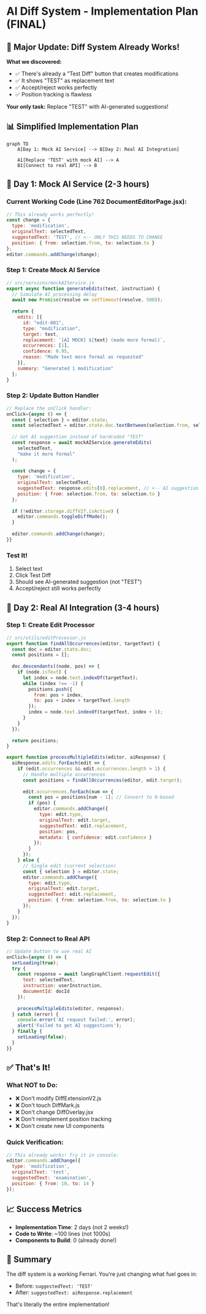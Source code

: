 # AI Diff System - Implementation Plan (FINAL)

## 🎉 Major Update: Diff System Already Works!

**What we discovered:**
- ✅ There's already a "Test Diff" button that creates modifications
- ✅ It shows "TEST" as replacement text  
- ✅ Accept/reject works perfectly
- ✅ Position tracking is flawless

**Your only task:** Replace "TEST" with AI-generated suggestions!

## 📊 Simplified Implementation Plan

```mermaid
graph TD
    A[Day 1: Mock AI Service] --> B[Day 2: Real AI Integration]
    
    A1[Replace 'TEST' with mock AI] --> A
    B1[Connect to real API] --> B
```

## 🚀 Day 1: Mock AI Service (2-3 hours)

### Current Working Code (Line 762 DocumentEditorPage.jsx):
```javascript
// This already works perfectly!
const change = {
  type: 'modification',
  originalText: selectedText,
  suggestedText: 'TEST', // <-- ONLY THIS NEEDS TO CHANGE
  position: { from: selection.from, to: selection.to }
};
editor.commands.addChange(change);
```

### Step 1: Create Mock AI Service
```javascript
// src/services/mockAIService.js
export async function generateEdits(text, instruction) {
  // Simulate AI processing delay
  await new Promise(resolve => setTimeout(resolve, 500));
  
  return {
    edits: [{
      id: "edit-001",
      type: "modification",
      target: text,
      replacement: `[AI MOCK] ${text} (made more formal)`,
      occurrences: [1],
      confidence: 0.95,
      reason: "Made text more formal as requested"
    }],
    summary: "Generated 1 modification"
  };
}
```

### Step 2: Update Button Handler
```javascript
// Replace the onClick handler:
onClick={async () => {
  const { selection } = editor.state;
  const selectedText = editor.state.doc.textBetween(selection.from, selection.to);
  
  // Get AI suggestion instead of hardcoded "TEST"
  const response = await mockAIService.generateEdits(
    selectedText, 
    "make it more formal"
  );
  
  const change = {
    type: 'modification',
    originalText: selectedText,
    suggestedText: response.edits[0].replacement, // <-- AI suggestion!
    position: { from: selection.from, to: selection.to }
  };
  
  if (!editor.storage.diffV2?.isActive) {
    editor.commands.toggleDiffMode();
  }
  
  editor.commands.addChange(change);
}}
```

### Test It!
1. Select text
2. Click Test Diff
3. Should see AI-generated suggestion (not "TEST")
4. Accept/reject still works perfectly

## 🤖 Day 2: Real AI Integration (3-4 hours)

### Step 1: Create Edit Processor
```javascript
// src/utils/editProcessor.js
export function findAllOccurrences(editor, targetText) {
  const doc = editor.state.doc;
  const positions = [];
  
  doc.descendants((node, pos) => {
    if (node.isText) {
      let index = node.text.indexOf(targetText);
      while (index !== -1) {
        positions.push({
          from: pos + index,
          to: pos + index + targetText.length
        });
        index = node.text.indexOf(targetText, index + 1);
      }
    }
  });
  
  return positions;
}

export function processMultipleEdits(editor, aiResponse) {
  aiResponse.edits.forEach(edit => {
    if (edit.occurrences && edit.occurrences.length > 1) {
      // Handle multiple occurrences
      const positions = findAllOccurrences(editor, edit.target);
      
      edit.occurrences.forEach(num => {
        const pos = positions[num - 1]; // Convert to 0-based
        if (pos) {
          editor.commands.addChange({
            type: edit.type,
            originalText: edit.target,
            suggestedText: edit.replacement,
            position: pos,
            metadata: { confidence: edit.confidence }
          });
        }
      });
    } else {
      // Single edit (current selection)
      const { selection } = editor.state;
      editor.commands.addChange({
        type: edit.type,
        originalText: edit.target,
        suggestedText: edit.replacement,
        position: { from: selection.from, to: selection.to }
      });
    }
  });
}
```

### Step 2: Connect to Real API
```javascript
// Update button to use real AI
onClick={async () => {
  setLoading(true);
  try {
    const response = await langGraphClient.requestEdit({
      text: selectedText,
      instruction: userInstruction,
      documentId: docId
    });
    
    processMultipleEdits(editor, response);
  } catch (error) {
    console.error('AI request failed:', error);
    alert('Failed to get AI suggestions');
  } finally {
    setLoading(false);
  }
}}
```

## ✅ That's It!

### What NOT to Do:
- ❌ Don't modify DiffExtensionV2.js
- ❌ Don't touch DiffMark.js
- ❌ Don't change DiffOverlay.jsx
- ❌ Don't reimplement position tracking
- ❌ Don't create new UI components

### Quick Verification:
```javascript
// This already works! Try it in console:
editor.commands.addChange({
  type: 'modification',
  originalText: 'test',
  suggestedText: 'examination',
  position: { from: 10, to: 14 }
});
```

## 📈 Success Metrics

- **Implementation Time**: 2 days (not 2 weeks!)
- **Code to Write**: ~100 lines (not 1000s)
- **Components to Build**: 0 (already done!)

## 🎉 Summary

The diff system is a working Ferrari. You're just changing what fuel goes in:
- Before: `suggestedText: 'TEST'`
- After: `suggestedText: aiResponse.replacement`

That's literally the entire implementation! 